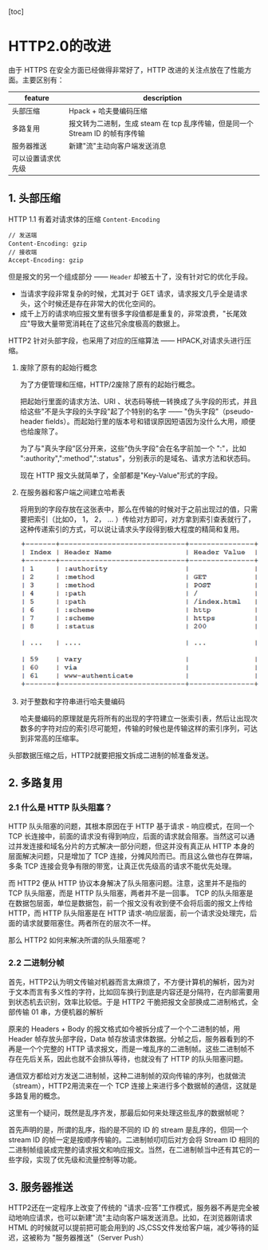 [toc]

# HTTP2.0的改进

由于 HTTPS 在安全方面已经做得非常好了，HTTP 改进的关注点放在了性能方面。主要区别有：

| feature            | description                                                  |
| ------------------ | ------------------------------------------------------------ |
| 头部压缩           | Hpack + 哈夫曼编码压缩                                       |
| 多路复用           | 报文转为二进制，生成 steam 在 tcp 乱序传输，但是同一个 Stream ID 的帧有序传输 |
| 服务器推送         | 新建"流"主动向客户端发送消息                                 |
| 可以设置请求优先级 |                                                              |

## 1. 头部压缩

HTTP 1.1 有着对请求体的压缩 `Content-Encoding`

```bash
// 发送端
Content-Encoding: gzip
// 接收端
Accept-Encoding: gzip
```

但是报文的另一个组成部分 —— `Header` 却被五十了，没有针对它的优化手段。

- 当请求字段非常复杂的时候，尤其对于 GET 请求，请求报文几乎全是请求头，这个时候还是存在非常大的优化空间的。
- 成千上万的请求响应报文里有很多字段值都是重复的，非常浪费，"长尾效应"导致大量带宽消耗在了这些冗余度极高的数据上。

HTTP2 针对头部字段，也采用了对应的压缩算法 —— HPACK,对请求头进行压缩。

1. 废除了原有的起始行概念

   为了方便管理和压缩，HTTP/2废除了原有的起始行概念。

   把起始行里面的请求方法、URI 、状态码等统一转换成了头字段的形式，并且给这些"不是头字段的头字段"起了个特别的名字 —— "伪头字段"（pseudo-header fields）。而起始行里的版本号和错误原因短语因为没什么大用，顺便也给废除了。

   为了与"真头字段"区分开来，这些"伪头字段"会在名字前加一个 ":"，比如 ":authority",":method",":status"，分别表示的是域名、请求方法和状态码。

   现在 HTTP 报文头就简单了，全部都是"Key-Value"形式的字段。

2. 在服务器和客户端之间建立哈希表

   将用到的字段存放在这张表中，那么在传输的时候对于之前出现过的值，只需要把索引（比如0， 1， 2， ... ）传给对方即可，对方拿到索引查表就行了，这种传递索引的方式，可以说让请求头字段得到极大程度的精简和复用。

   ![image-20210323085510457](./images//http2.0-hash.png)

3. 对于整数和字符串进行哈夫曼编码

   哈夫曼编码的原理就是先将所有的出现的字符建立一张索引表，然后让出现次数多的字符对应的索引尽可能短，传输的时候也是传输这样的索引序列，可达到非常高的压缩率。

头部数据压缩之后，HTTP2就要把报文拆成二进制的帧准备发送。

## 2. 多路复用

### 2.1 什么是 HTTP 队头阻塞？

HTTP 队头阻塞的问题，其根本原因在于 HTTP 基于请求 - 响应模式，在同一个 TCP 长连接中，前面的请求没有得到响应，后面的请求就会阻塞。当然这可以通过并发连接和域名分片的方式解决一部分问题，但这并没有真正从 HTTP 本身的层面解决问题，只是增加了 TCP 连接，分摊风险而已。而且这么做也存在弊端，多条 TCP 连接会竞争有限的带宽，让真正优先级高的请求不能优先处理。

而 HTTP2 便从 HTTP 协议本身解决了队头阻塞问题。注意，这里并不是指的 TCP 队头阻塞，而是 HTTP 队头阻塞，两者并不是一回事。 TCP 的队头阻塞是在数据包层面，单位是数据包，前一个报文没有收到便不会将后面的报文上传给 HTTP，而 HTTP 队头阻塞是在 HTTP 请求-响应层面，前一个请求没处理完，后面的请求就要阻塞住。两者所在的层次不一样。

那么 HTTP2 如何来解决所谓的队头阻塞呢？

### 2.2 二进制分帧

首先，HTTP2认为明文传输对机器而言太麻烦了，不方便计算机的解析，因为对于文本而言有多义性的字符，比如回车换行到底是内容还是分隔符，在内部需要用到状态机去识别，效率比较低。于是 HTTP2 干脆把报文全部换成二进制格式，全部传输 01 串，方便机器的解析

原来的 Headers + Body 的报文格式如今被拆分成了一个个二进制的帧，用 Header 帧存放头部字段，Data 帧存放请求体数据。分帧之后，服务器看到的不再是一个个完整的 HTTP 请求报文，而是一堆乱序的二进制帧。这些二进制帧不存在先后关系，因此也就不会排队等待，也就没有了 HTTP 的队头阻塞问题。

通信双方都给对方发送二进制帧，这种二进制帧的双向传输的序列，也就做流（stream），HTTP2用流来在一个 TCP 连接上来进行多个数据帧的通信，这就是多路复用的概念。

这里有一个疑问，既然是乱序齐发，那最后如何来处理这些乱序的数据帧呢？

首先声明的是，所谓的乱序，指的是不同的 ID 的 stream 是乱序的，但同一个 stream ID 的帧一定是按顺序传输的。二进制帧叨叨后对方会将 Stream ID 相同的二进制帧组装成完整的请求报文和响应报文。当然，在二进制帧当中还有其它的一些字段，实现了优先级和流量控制等功能。

## 3. 服务器推送

HTTP2还在一定程序上改变了传统的 "请求-应答"工作模式，服务器不再是完全被动地响应请求，也可以新建"流"主动向客户端发送消息。比如，在浏览器刚请求 HTML 的时候就可以提前把可能会用到的 JS,CSS文件发给客户端，减少等待的延迟，这被称为 "服务器推送"（Server Push）

